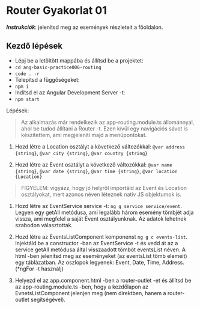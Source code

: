 # Router Gyakorlat 01

**_Instrukciók_**: jelenítsd meg az események részleteit a főoldalon. 

## Kezdő lépések
- Lépj be a letöltött mappába és állítsd be a projektet:
- `cd ang-basic-practice006-routing`
- `code . -r`
- Telepítsd a függőségeket:
- `npm i`
- Indítsd el az Angular Development Server -t:
- `npm start`

Lépések:
> Az alkalmazás már rendelkezik az app-routing.module.ts állománnyal, ahol be tudod állítani a Router -t. Ezen kívül egy 
navigációs sávot is készítettem, ami megjeleníti majd a menüpontokat.

1. Hozd létre a Location osztályt a következő változókkal: 
`@var address {string}`, 
`@var city {string}`, 
`@var country {string}`

1. Hozd létre az Event osztályt a következő változókkal: 
`@var name {string}`, 
`@var date {string}`, 
`@var time {string}`,
`@var location {Location}`  
> FIGYELEM: vigyázz, hogy jó helyről importáld az Event és Location 
osztályokat, mert azonos néven léteznek natív JS objektumok is.

1. Hozd létre az EventService service -t: 
`ng g service service/event`. Legyen egy getAll metódusa, ami legalább három esemény tömbjét adja vissza, ami megfelel a saját Event osztályunknak. Az adatok lehetnek szabodon választottak.

1. Hozd létre az EventsListComponent komponenst `ng g c events-list`. Injektáld be a constructor -ban az EventService -t és vedd át az a service getAll metódusa által visszaadott tömböt 
eventsList néven. A html -ben jelenítsd meg az eseményeket (az eventsList tömb elemeit) egy táblázatban. Az oszlopok legyenek: Event, Date, Time, Address. (*ngFor -t használj)

1. Helyezd el az app.component.html -ben a router-outlet -et és állítsd be az app-routing.module.ts -ben, hogy a kezdőlapon az EvnetsListComponent jelenjen meg (nem direktben, hanem a router-outlet segítségével).




